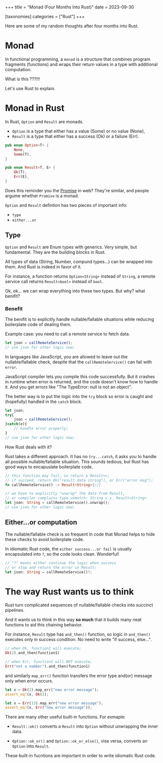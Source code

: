 +++
title = "Monad (Four Months Into Rust)"
date = 2023-09-30

[taxonomies]
categories = ["Rust"]
+++

Here are some of my random thoughts after four months into Rust.

# Monad 

In functional programming, a `monad` is a structure that combines program
fragments (functions) and wraps their return values in a type with additional
computation.

What is this ???!!!

Let's use Rust to explain.

# Monad in Rust

In Rust, `Option` and `Result` are monads. 

- `Option` is a type that either has a value (Some) or no value (None), 
- `Result` is a type that either has a success (Ok) or a failure (Err).

```Rust
pub enum Option<T> {
    None,
    Some(T),
}
```

```Rust
pub enum Result<T, E> {
    Ok(T),
    Err(E),
}
```

Does this reminder you the
[Promise](https://developer.mozilla.org/en-US/docs/Web/JavaScript/Reference/Global_Objects/Promise) in web?
They're similar, and people argume whether `Promise` is a monad.

`Option` and `Result` defintion has two pieces of important info: 

- `type` 
- `either...or`

## Type

`Option` and `Result` are Enum types with generics. Very simple, but fundamental.
They are the building blocks in Rust. 

All types of data (String, Number, compund types...) can be wrapped into them.
And Rust is indeed in favor of it.

For instance, a function returns `Option<String>` instead of `String`, 
a remote service call returns `Result<bool>` instead of `bool`.

Ok, ok... we can wrap everything into these two types. But why? what benifit?

### Benefit

The benifit is to explicitly handle nullable/fallable situations while reducing boilerplate code of dealing them.

Example case: you need to call a remote service to fetch data.

```javascript
let json = callRemoteService();
// use json for other logic now;
```

In languages like JavaScript, you are allowed to leave out the nullable/fallable check,
despite that the `callRemoteService()` can fail with `error`.

JavaScript compiler lets you compile this code successfully. 
But it crashes in runtime when error is returned, and the code doesn't know how
to handle it. And you get errors like "The TypeError: null is not an object".

The better way is to put the logic into the `try` block so error is caught and
(hopefully) handled in the `catch` block.

```javascript
let json;
try{
    json = callRemoteService();
}catch(e){
    // handle error properly;
}
// use json for other logic now;
```

How Rust deals with it?

Rust takes a different approach. It has no `try...catch`, it asks you to handle all possible nullable/fallable situation.
This sounds tedious, but Rust has good ways to encapuslate boilerplate code.

```Rust
// this function may fail, so return a Result<>;
// if succeed, return Ok("result data string"), or Err("error msg");
fn callRemoteService() -> Result<String>{//}

// we have to explicitly "unwrap" the data from Result, 
// or compiler complains type unmatch: String v.s. Result<String>
let json: String = callRemoteService().unwrap(); 
// use json for other logic now;
```

## Either...or computation

The nullable/fallable check is so frequent in code that Monad helps to hide
these checks to avoid boilerplate code.

In idiomatic Rust code, the `either success...or fail` is usually encapsulated into
`?`, so the code looks clean. Wonderful!

```Rust
// "?" means either continue the logic when success 
// or stop and return the error in Result;
let json: String = callRemoteService()?; 
```

# The way Rust wants us to think

Rust turn complicated sequences of nullable/fallable checks into succinct pipelines.

And it wants us to think in this way **so much** that it builds many 
neat functions to aid this chaining behavior.

For instance, `Result` type has `and_then()` function, so logic in `and_then()`
executes only in success condition. No need to write "if success, else...".

```Rust
// when Ok, function1 will execute;
Ok(2).and_then(function1)

// when Err, function1 will NOT execute;
Err("not a number").and_then(function1)
```

and similarly `map_err()` function transfers the error type and(or) message only
when error occurs.

```Rust
let x = Ok(2).map_err("new error message");
assert_eq!(x, Ok(2);

let x = Err(13).map_err("new error message");
assert_eq!(x, Err("new error message"));
```

There are many other useful built-in functions. For exmaple: 

- `Result::ok()` converts a `Result` into `Option` without unwrapping the inner data. 

- `Option::ok_or()` and `Option::ok_or_else()`, vise versa, converts an `Option` into `Result`.

These built-in fucntions are important in order to write idiomatic Rust code.
